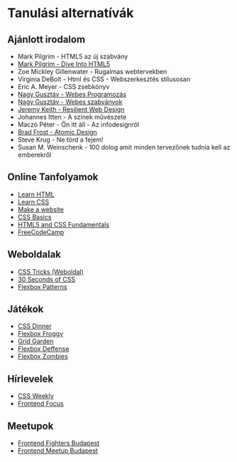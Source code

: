 # Tanulási alternatívák

## Ajánlott irodalom

* Mark Pilgrim - HTML5 az új szabvány
* [Mark Pilgrim - Dive Into HTML5](http://diveintohtml5.info/)
* Zoe Mickley Gillenwater - Rugalmas webtervekben
* Virginia DeBolt - Html és CSS - Webszerkesztés stílusosan
* Eric A. Meyer - CSS zsebkönyv
* [Nagy Gusztáv - Webes Programozás](http://nagygusztav.hu/sites/default/files/csatol/web_programozas_-_szines.pdf)
* [Nagy Gusztáv - Webes szabványok](http://nagygusztav.hu/sites/default/files/csatol/webes_szabvanyok_jegyzet_0.1.pdf)
* [Jeremy Keith - Resilient Web Design](https://resilientwebdesign.com/)
* Johannes Itten - A színek művészete
* Maczó Péter - Ön itt áll - Az infodesignról
* [Brad Frost - Atomic Design](http://atomicdesign.bradfrost.com/table-of-contents/)
* Steve Krug - Ne törd a fejem!
* Susan M. Weinschenk - 100 dolog amit minden tervezőnek tudnia kell az emberekről

## Online Tanfolyamok

* [Learn HTML](https://www.codecademy.com/learn/learn-html)
* [Learn CSS](https://www.codecademy.com/learn/learn-css)
* [Make a website](https://www.codecademy.com/learn/make-a-website)
* [CSS Basics](https://www.edx.org/course/css-basics-w3cx-css-0x-0)
* [HTML5 and CSS Fundamentals](https://www.edx.org/course/html5-css-fundamentals-w3cx-html5-0x)
* [FreeCodeCamp](https://www.freecodecamp.org/)

## Weboldalak

* [CSS Tricks \(Weboldal\)](https://css-tricks.com/)
* [30 Seconds of CSS](https://30-seconds.github.io/30-seconds-of-css/)
* [Flexbox Patterns](https://www.flexboxpatterns.com/)

## Játékok

* [CSS Dinner](https://flukeout.github.io/)
* [Flexbox Froggy](http://flexboxfroggy.com/)
* [Grid Garden](http://cssgridgarden.com/)
* [Flexbox Deffense](http://www.flexboxdefense.com/)
* [Flexbox Zombies](https://flexboxzombies.com/p/flexbox-zombies)

## Hírlevelek

* [CSS Weekly](http://css-weekly.com/archives/)
* [Frontend Focus](https://frontendfoc.us/)

## Meetupok

* [Frontend Fighters Budapest](https://www.meetup.com/Frontend-Fighters-Budapest/)
* [Frontend Meetup Budapest](https://www.meetup.com/Frontend-Meetup-Budapest/)

